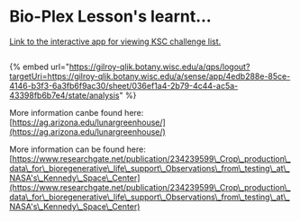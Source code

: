 # Bio-Plex Lesson's learnt...

[Link to the interactive app for viewing KSC challenge list.](https://gilroy-qlik.botany.wisc.edu/a/qps/logout?targetUri=https://gilroy-qlik.botany.wisc.edu/a/sense/app/4edb288e-85ce-4146-b3f3-6a3fb6f9ac30/sheet/036ef1a4-2b79-4c44-ac5a-43398fb6b7e4/state/analysis)

<figure><img src=".gitbook/assets/image (39).png" alt=""><figcaption></figcaption></figure>

{% embed url="https://gilroy-qlik.botany.wisc.edu/a/qps/logout?targetUri=https://gilroy-qlik.botany.wisc.edu/a/sense/app/4edb288e-85ce-4146-b3f3-6a3fb6f9ac30/sheet/036ef1a4-2b79-4c44-ac5a-43398fb6b7e4/state/analysis" %}

More information canbe found here: [https://ag.arizona.edu/lunargreenhouse/](https://ag.arizona.edu/lunargreenhouse/)

More information can be found here: [https://www.researchgate.net/publication/234239599\_Crop\_production\_data\_for\_bioregenerative\_life\_support\_Observations\_from\_testing\_at\_NASA's\_Kennedy\_Space\_Center](https://www.researchgate.net/publication/234239599\_Crop\_production\_data\_for\_bioregenerative\_life\_support\_Observations\_from\_testing\_at\_NASA's\_Kennedy\_Space\_Center)

<figure><img src=".gitbook/assets/image (44).png" alt=""><figcaption></figcaption></figure>



<figure><img src=".gitbook/assets/image (45).png" alt=""><figcaption></figcaption></figure>

<figure><img src=".gitbook/assets/image (48).png" alt=""><figcaption></figcaption></figure>

<figure><img src=".gitbook/assets/image (61).png" alt=""><figcaption></figcaption></figure>

<figure><img src=".gitbook/assets/image (45) (1).png" alt=""><figcaption></figcaption></figure>

<figure><img src=".gitbook/assets/image (47).png" alt=""><figcaption></figcaption></figure>

<figure><img src=".gitbook/assets/image (51).png" alt=""><figcaption></figcaption></figure>

<figure><img src=".gitbook/assets/image (52).png" alt=""><figcaption></figcaption></figure>

<figure><img src=".gitbook/assets/image (53).png" alt=""><figcaption></figcaption></figure>

<figure><img src=".gitbook/assets/image (55).png" alt=""><figcaption></figcaption></figure>

<figure><img src=".gitbook/assets/image (56).png" alt=""><figcaption></figcaption></figure>

<figure><img src=".gitbook/assets/image (49).png" alt=""><figcaption></figcaption></figure>

<figure><img src=".gitbook/assets/image (50).png" alt=""><figcaption></figcaption></figure>

<figure><img src=".gitbook/assets/image (54).png" alt=""><figcaption></figcaption></figure>

<figure><img src=".gitbook/assets/image (58).png" alt=""><figcaption></figcaption></figure>

<figure><img src=".gitbook/assets/image (46).png" alt=""><figcaption></figcaption></figure>

<figure><img src=".gitbook/assets/image (59).png" alt=""><figcaption></figcaption></figure>

<figure><img src=".gitbook/assets/image (57).png" alt=""><figcaption></figcaption></figure>

<figure><img src=".gitbook/assets/image (60).png" alt=""><figcaption></figcaption></figure>

<figure><img src=".gitbook/assets/image (3) (1).png" alt=""><figcaption></figcaption></figure>



<figure><img src=".gitbook/assets/image (1) (1) (1) (1).png" alt=""><figcaption></figcaption></figure>

<figure><img src=".gitbook/assets/image (1) (1) (1) (1) (1).png" alt=""><figcaption></figcaption></figure>



<figure><img src=".gitbook/assets/image (2) (1) (1) (1).png" alt=""><figcaption></figcaption></figure>





<figure><img src=".gitbook/assets/image (4) (1).png" alt=""><figcaption></figcaption></figure>

<figure><img src=".gitbook/assets/image (5) (1).png" alt=""><figcaption></figcaption></figure>

<figure><img src=".gitbook/assets/image (6) (1).png" alt=""><figcaption></figcaption></figure>

<figure><img src=".gitbook/assets/image (62).png" alt=""><figcaption></figcaption></figure>

<figure><img src=".gitbook/assets/image (63).png" alt=""><figcaption></figcaption></figure>

<figure><img src=".gitbook/assets/image (64).png" alt=""><figcaption></figcaption></figure>

<figure><img src=".gitbook/assets/image (65).png" alt=""><figcaption></figcaption></figure>

<figure><img src=".gitbook/assets/image (66).png" alt=""><figcaption></figcaption></figure>

<figure><img src=".gitbook/assets/image (1) (1).png" alt=""><figcaption></figcaption></figure>
